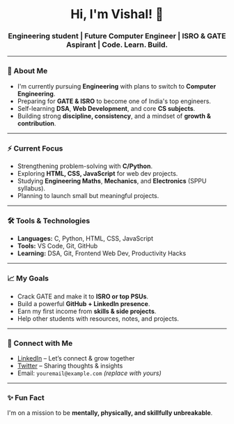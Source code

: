 <h1 align="center">Hi, I'm Vishal! 🚀</h1>
<h3 align="center">Engineering student | Future Computer Engineer | ISRO & GATE Aspirant | Code. Learn. Build.</h3>

---

### 🧠 About Me
- I'm currently pursuing **Engineering** with plans to switch to **Computer Engineering**.
- Preparing for **GATE & ISRO** to become one of India's top engineers.
- Self-learning **DSA**, **Web Development**, and core **CS subjects**.
- Building strong **discipline, consistency**, and a mindset of **growth & contribution**.

---

### ⚡ Current Focus
- Strengthening problem-solving with **C/Python**.
- Exploring **HTML, CSS, JavaScript** for web dev projects.
- Studying **Engineering Maths**, **Mechanics**, and **Electronics** (SPPU syllabus).
- Planning to launch small but meaningful projects.

---

### 🛠️ Tools & Technologies
- **Languages:** C, Python, HTML, CSS, JavaScript  
- **Tools:** VS Code, Git, GitHub  
- **Learning:** DSA, Git, Frontend Web Dev, Productivity Hacks

---

### 📈 My Goals
- Crack GATE and make it to **ISRO or top PSUs**.
- Build a powerful **GitHub + LinkedIn presence**.
- Earn my first income from **skills & side projects**.
- Help other students with resources, notes, and projects.

---

### 🔗 Connect with Me
- [LinkedIn](https://www.linkedin.com/) – Let’s connect & grow together  
- [Twitter](https://twitter.com/) – Sharing thoughts & insights  
- Email: `youremail@example.com` *(replace with yours)*

---

### ✨ Fun Fact
I'm on a mission to be **mentally, physically, and skillfully unbreakable**.


